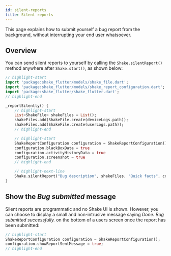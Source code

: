 ```yaml
---
id: silent-reports
title: Silent reports
---
```

This page explains how to submit yourself a bug report from the background, without interrupting your end user whatsoever.

## Overview
You can send silent reports to yourself by calling the `Shake.silentReport()` method anywhere after `Shake.start()`, as shown below:

```dart title="lib/main.dart"
// highlight-start
import 'package:shake_flutter/models/shake_file.dart';
import 'package:shake_flutter/models/shake_report_configuration.dart';
import 'package:shake_flutter/shake_flutter.dart';
// highlight-end

_reportSilently() {
    // highlight-start
    List<ShakeFile> shakeFiles = List();
    shakeFiles.add(ShakeFile.create(deviceLogs.path));
    shakeFiles.add(ShakeFile.create(userLogs.path));
    // highlight-end

    // highlight-start
    ShakeReportConfiguration configuration = ShakeReportConfiguration();
    configuration.blackBoxData = true
    configuration.activityHistoryData = true
    configuration.screenshot = true
    // highlight-end

    // highlight-next-line
    Shake.silentReport("Bug description", shakeFiles, "Quick facts", configuration);
}
```

## Show the *Bug submitted* message
Silent reports are programmatic and no Shake UI is shown.
However, you can choose to display a small and non-intrusive message saying
*Done. Bug submitted successfully.* on the bottom of a users screen once the report has been submitted:

```dart title="lib/main.dart"
// highlight-start
ShakeReportConfiguration configuration = ShakeReportConfiguration();
configuration.showReportSentMessage = true;
// highlight-end
```
